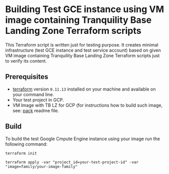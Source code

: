 # Building Test GCE instance using VM image containing Tranquility Base Landing Zone Terraform scripts

This Terraform script is written just for testing purpose. It creates minimal infrastructure 
(test GCE instance and test service account) based on given VM image containing Tranquility Base Landing Zone Terraform 
scripts just to verify its content.

## Prerequisites


* [terraform](https://www.terraform.io/) version `0.11.13` installed on your machine and available on your command line.
* Your test project in GCP.
* VM Image with TB LZ for GCP (for instructions how to build such image, see: [pack](../pack/README.md) readme file.

## Build

To build the test Google Cmpute Engine instance using your image run the following command:

`terraform init`

`terraform apply -var "project_id=your-test-project-id" -var "image=family/your-image-family"`

